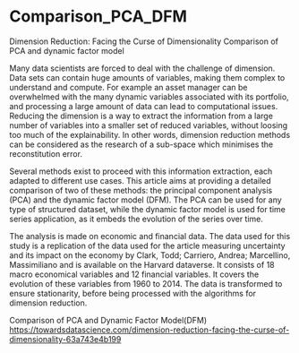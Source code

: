 # Comparison_PCA_DFM
Dimension Reduction: Facing the Curse of Dimensionality Comparison of PCA and dynamic factor model

Many data scientists are forced to deal with the challenge of dimension. Data sets can contain huge amounts of variables, making them complex to understand and compute. For example an asset manager can be overwhelmed with the many dynamic variables associated with its portfolio, and processing a large amount of data can lead to computational issues. Reducing the dimension is a way to extract the information from a large number of variables into a smaller set of reduced variables, without loosing too much of the explainability. In other words, dimension reduction methods can be considered as the research of a sub-space which minimises the reconstitution error.

Several methods exist to proceed with this information extraction, each adapted to different use cases. This article aims at providing a detailed comparison of two of these methods: the principal component analysis (PCA) and the dynamic factor model (DFM). The PCA can be used for any type of structured dataset, while the dynamic factor model is used for time series application, as it embeds the evolution of the series over time.

The analysis is made on economic and financial data. The data used for this study is a replication of the data used for the article measuring uncertainty and its impact on the economy by Clark, Todd; Carriero, Andrea; Marcellino, Massimiliano and is available on the Harvard dataverse. It consists of 18 macro economical variables and 12 financial variables. It covers the evolution of these variables from 1960 to 2014. The data is transformed to ensure stationarity, before being processed with the algorithms for dimension reduction.

Comparison of PCA and Dynamic Factor Model(DFM)
https://towardsdatascience.com/dimension-reduction-facing-the-curse-of-dimensionality-63a743e4b199
